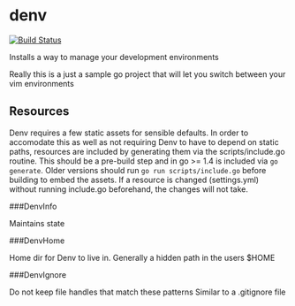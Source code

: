 # denv
[![Build Status](https://travis-ci.org/buckhx/denv.svg)](https://travis-ci.org/buckhx/denv)

Installs a way to manage your development environments

Really this is a just a sample go project that will let
you switch between your vim environments

## Resources

Denv requires a few static assets for sensible defaults. In order to accomodate 
this as well as not requiring Denv to have to depend on static paths, resources
are included by generating them via the scripts/include.go routine. This should
be a pre-build step and in go >= 1.4 is included via `go generate`. Older versions
should run `go run scripts/include.go` before building to embed the assets. If
a resource is changed (settings.yml) without running include.go beforehand, the
changes will not take.

###DenvInfo

Maintains state

###DenvHome

Home dir for Denv to live in. Generally a hidden path in the users $HOME

###DenvIgnore

Do not keep file handles that match these patterns
Similar to a .gitignore file
